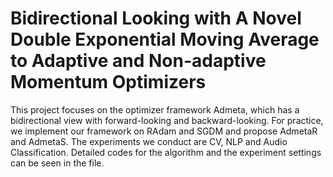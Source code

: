# Bidirectional Looking with A Novel Double Exponential Moving Average to Adaptive and Non-adaptive Momentum Optimizers
This project focuses on the optimizer framework Admeta, which has a bidirectional view with forward-looking and backward-looking. For practice, we implement our framework on RAdam and SGDM and propose AdmetaR and AdmetaS. The experiments we conduct are CV, NLP and Audio Classification. Detailed codes for the algorithm and the experiment settings can be seen in the file.

